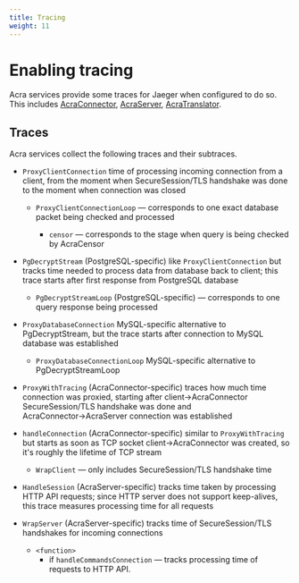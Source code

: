 ```yaml
---
title: Tracing
weight: 11
---
```


# Enabling tracing

Acra services provide some traces for Jaeger when configured to do so. This includes
[AcraConnector](/acra/configuring-maintaining/general-configuration/acra-connector/#tracing-jaeger),
[AcraServer](/acra/configuring-maintaining/general-configuration/acra-server/#tracing-jaeger),
[AcraTranslator](/acra/configuring-maintaining/general-configuration/acra-translator/#tracing-jaeger).

## Traces

Acra services collect the following traces and their subtraces.

<!-- decryptor/postgresql/pg_decryptor.go and decryptor/mysql/response_proxy.go -->
* `ProxyClientConnection`
  time of processing incoming connection from a client, from the moment when SecureSession/TLS
  handshake was done to the moment when connection was closed

  * `ProxyClientConnectionLoop` — corresponds to one exact database packet being checked and processed

    * `censor` — corresponds to the stage when query is being checked by AcraCensor

<!-- decryptor/postgresql/pg_decryptor.go -->
* `PgDecryptStream` (PostgreSQL-specific)
  like `ProxyClientConnection` but tracks time needed to process data from database back to client;
  this trace starts after first response from PostgreSQL database

  * `PgDecryptStreamLoop` (PostgreSQL-specific) — corresponds to one query response being processed

<!-- decryptor/mysql/response_proxy.go -->
* `ProxyDatabaseConnection`
  MySQL-specific alternative to PgDecryptStream,
  but the trace starts after connection to MySQL database was established

  * `ProxyDatabaseConnectionLoop` MySQL-specific alternative to PgDecryptStreamLoop

<!-- network/trace.go -->
<!-- * `HTTPApiConnection` _TODO_ -->

<!-- network/proxy.go -->
* `ProxyWithTracing` (AcraConnector-specific)
  traces how much time connection was proxied, starting after client→AcraConnector SecureSession/TLS
  handshake was done and AcraConnector→AcraServer connection was established

<!-- cmd/acra-connector/acra-connector.go -->
* `handleConnection` (AcraConnector-specific)
  similar to `ProxyWithTracing` but starts as soon as TCP socket client→AcraConnector was created,
  so it's roughly the lifetime of TCP stream

  * `WrapClient` — only includes SecureSession/TLS handshake time

<!-- cmd/acra-server/common/client_commands_session.go -->
* `HandleSession` (AcraServer-specific)
  tracks time taken by processing HTTP API requests; since HTTP server does not support keep-alives,
  this trace measures processing time for all requests

<!-- cmd/acra-server/common/listener.go -->
* `WrapServer` (AcraServer-specific)
  tracks time of SecureSession/TLS handshakes for incoming connections

  * `<function>`
    * if `handleCommandsConnection` — tracks processing time of requests to HTTP API.
